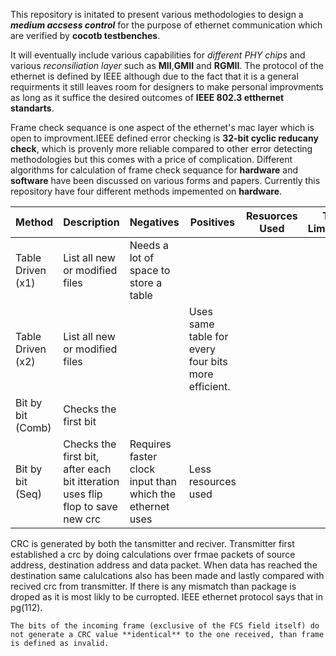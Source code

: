 This repository is initated to present various methodologies to design a ***medium accsess control*** for the purpose of ethernet communication which are verified by **cocotb testbenches**. 

It will eventually include various capabilities for *different PHY chips* and various *reconsiliation layer* such as **MII**,**GMII** and **RGMII**. The protocol of the ethernet is defined by IEEE although due to the fact that it is a general requirments it still leaves room for designers to make personal improvments as long as it suffice the desired outcomes of **IEEE 802.3 etthernet standarts**.

Frame check sequance is one aspect of the ethernet's mac layer which is open to improvment.IEEE defined error checking is **32-bit cyclic reducany check**, which is provenly more reliable compared to other error detecting methodologies but this comes with a price of complication. Different algorithms for calculation of frame check sequance for __hardware__ and __software__ have been discussed on various forms and papers. Currently this repository have four different methods impemented on **hardware**.


| Method            |  Description |Negatives   | Positives | Resuorces Used | Time Limitations
| --- | --- | --- | --- | --- | --- | 
| Table Driven (x1) | List all new or modified files | Needs a lot of space to store a table |  |   |   |
| Table Driven (x2) | List all new or modified files |  |  Uses same table for every four bits more efficient.  |   |   |
| Bit by bit   (Comb)   |  Checks the first bit      |  |   |   |   |
| Bit by bit   (Seq)    |  Checks the first bit, after each bit itteration uses flip flop to save new crc |  Requires faster clock input than which the ethernet uses | Less resources used  |   |   |


CRC is generated by both the tansmitter and reciver. Transmitter first established a crc by doing calculations over frmae packets of source address, destination address and data packet. When data has reached the destination same calulcations also has been made and lastly compared with recived crc from transmitter. If there is any mismatch than package is droped as it is most likly to be curropted. IEEE ethernet protocol says that in pg(112).

```
The bits of the incoming frame (exclusive of the FCS field itself) do not generate a CRC value **identical** to the one received, than frame is defined as invalid.
```




